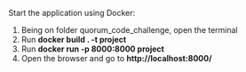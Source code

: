 Start the application using Docker:
1. Being on folder quorum_code_challenge, open the terminal
2. Run **docker build . -t project**
3. Run **docker run -p 8000:8000 project**
4. Open the browser and go to **http://localhost:8000/**